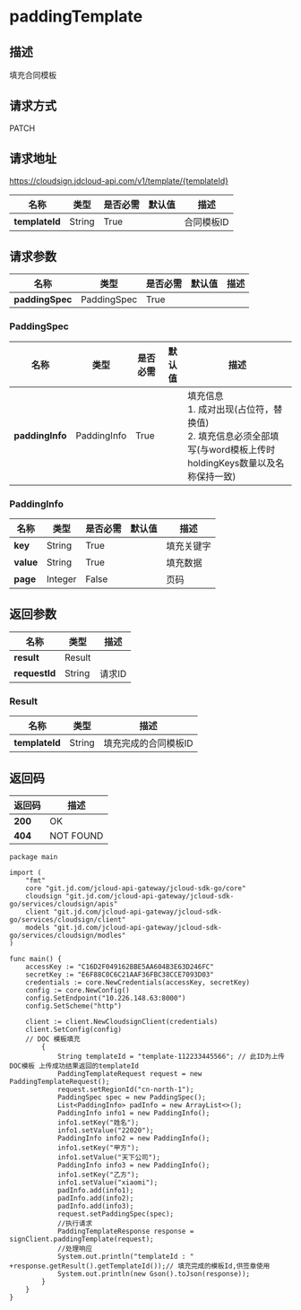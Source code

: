 # paddingTemplate


## 描述
填充合同模板

## 请求方式
PATCH

## 请求地址
https://cloudsign.jdcloud-api.com/v1/template/{templateId}

|名称|类型|是否必需|默认值|描述|
|---|---|---|---|---|
|**templateId**|String|True| |合同模板ID|

## 请求参数
|名称|类型|是否必需|默认值|描述|
|---|---|---|---|---|
|**paddingSpec**|PaddingSpec|True| | |

### <div id="PaddingSpec">PaddingSpec</div>
|名称|类型|是否必需|默认值|描述|
|---|---|---|---|---|
|**paddingInfo**|PaddingInfo|True| |填充信息<br>1. 成对出现(占位符，替换值)<br>2. 填充信息必须全部填写(与word模板上传时holdingKeys数量以及名称保持一致)<br>|
### <div id="PaddingInfo">PaddingInfo</div>
|名称|类型|是否必需|默认值|描述|
|---|---|---|---|---|
|**key**|String|True| |填充关键字|
|**value**|String|True| |填充数据|
|**page**|Integer|False| |页码|

## 返回参数
|名称|类型|描述|
|---|---|---|
|**result**|Result| |
|**requestId**|String|请求ID|

### <div id="Result">Result</div>
|名称|类型|描述|
|---|---|---|
|**templateId**|String|填充完成的合同模板ID|

## 返回码
|返回码|描述|
|---|---|
|**200**|OK|
|**404**|NOT FOUND|

```
package main

import (
	"fmt"
	core "git.jd.com/jcloud-api-gateway/jcloud-sdk-go/core"
	cloudsign "git.jd.com/jcloud-api-gateway/jcloud-sdk-go/services/cloudsign/apis"
	client "git.jd.com/jcloud-api-gateway/jcloud-sdk-go/services/cloudsign/client"
	models "git.jd.com/jcloud-api-gateway/jcloud-sdk-go/services/cloudsign/modles"
)
	
func main() {
	accessKey := "C16D2F049162BBE5AA604B3E63D246FC"
	secretKey := "E6F88C0C6C21AAF36FBC38CCE7093D03"
	credentials := core.NewCredentials(accessKey, secretKey)
	config := core.NewConfig()
	config.SetEndpoint("10.226.148.63:8000")
	config.SetScheme("http")

	client := client.NewCloudsignClient(credentials)
	client.SetConfig(config)
	// DOC 模板填充
        {
            String templateId = "template-112233445566"; // 此ID为上传DOC模板 上传成功结果返回的templateId
            PaddingTemplateRequest request = new PaddingTemplateRequest();
            request.setRegionId("cn-north-1");
            PaddingSpec spec = new PaddingSpec();
            List<PaddingInfo> padInfo = new ArrayList<>();
            PaddingInfo info1 = new PaddingInfo();
            info1.setKey("姓名");
            info1.setValue("22020");
            PaddingInfo info2 = new PaddingInfo();
            info1.setKey("甲方");
            info1.setValue("天下公司");
            PaddingInfo info3 = new PaddingInfo();
            info1.setKey("乙方");
            info1.setValue("xiaomi");
            padInfo.add(info1);
            padInfo.add(info2);
            padInfo.add(info3);
            request.setPaddingSpec(spec);
            //执行请求
            PaddingTemplateResponse response = signClient.paddingTemplate(request);
            //处理响应
            System.out.println("templateId : " +response.getResult().getTemplateId());// 填充完成的模板Id,供签章使用
            System.out.println(new Gson().toJson(response));
        }
    }
}        
```

